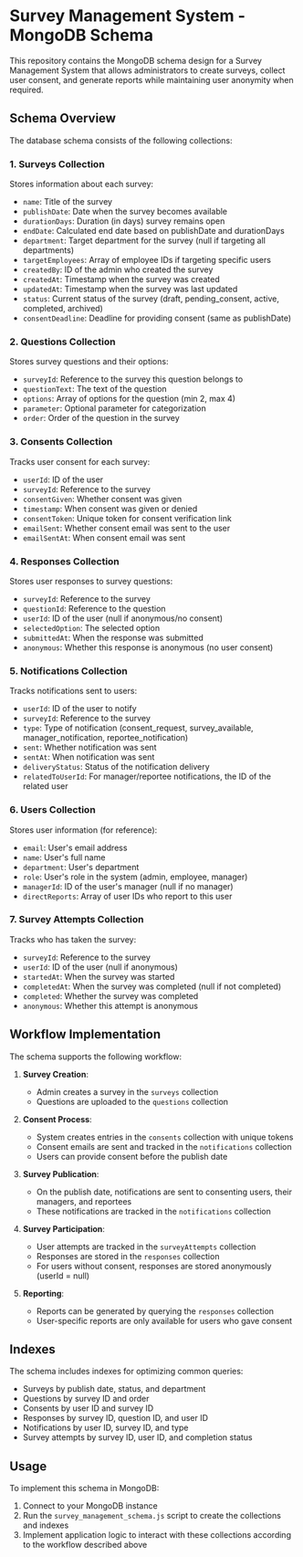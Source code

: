 # Survey Management System - MongoDB Schema

This repository contains the MongoDB schema design for a Survey Management System that allows administrators to create surveys, collect user consent, and generate reports while maintaining user anonymity when required.

## Schema Overview

The database schema consists of the following collections:

### 1. Surveys Collection
Stores information about each survey:
- `name`: Title of the survey
- `publishDate`: Date when the survey becomes available
- `durationDays`: Duration (in days) survey remains open
- `endDate`: Calculated end date based on publishDate and durationDays
- `department`: Target department for the survey (null if targeting all departments)
- `targetEmployees`: Array of employee IDs if targeting specific users
- `createdBy`: ID of the admin who created the survey
- `createdAt`: Timestamp when the survey was created
- `updatedAt`: Timestamp when the survey was last updated
- `status`: Current status of the survey (draft, pending_consent, active, completed, archived)
- `consentDeadline`: Deadline for providing consent (same as publishDate)

### 2. Questions Collection
Stores survey questions and their options:
- `surveyId`: Reference to the survey this question belongs to
- `questionText`: The text of the question
- `options`: Array of options for the question (min 2, max 4)
- `parameter`: Optional parameter for categorization
- `order`: Order of the question in the survey

### 3. Consents Collection
Tracks user consent for each survey:
- `userId`: ID of the user
- `surveyId`: Reference to the survey
- `consentGiven`: Whether consent was given
- `timestamp`: When consent was given or denied
- `consentToken`: Unique token for consent verification link
- `emailSent`: Whether consent email was sent to the user
- `emailSentAt`: When consent email was sent

### 4. Responses Collection
Stores user responses to survey questions:
- `surveyId`: Reference to the survey
- `questionId`: Reference to the question
- `userId`: ID of the user (null if anonymous/no consent)
- `selectedOption`: The selected option
- `submittedAt`: When the response was submitted
- `anonymous`: Whether this response is anonymous (no user consent)

### 5. Notifications Collection
Tracks notifications sent to users:
- `userId`: ID of the user to notify
- `surveyId`: Reference to the survey
- `type`: Type of notification (consent_request, survey_available, manager_notification, reportee_notification)
- `sent`: Whether notification was sent
- `sentAt`: When notification was sent
- `deliveryStatus`: Status of the notification delivery
- `relatedToUserId`: For manager/reportee notifications, the ID of the related user

### 6. Users Collection
Stores user information (for reference):
- `email`: User's email address
- `name`: User's full name
- `department`: User's department
- `role`: User's role in the system (admin, employee, manager)
- `managerId`: ID of the user's manager (null if no manager)
- `directReports`: Array of user IDs who report to this user

### 7. Survey Attempts Collection
Tracks who has taken the survey:
- `surveyId`: Reference to the survey
- `userId`: ID of the user (null if anonymous)
- `startedAt`: When the survey was started
- `completedAt`: When the survey was completed (null if not completed)
- `completed`: Whether the survey was completed
- `anonymous`: Whether this attempt is anonymous

## Workflow Implementation

The schema supports the following workflow:

1. **Survey Creation**:
   - Admin creates a survey in the `surveys` collection
   - Questions are uploaded to the `questions` collection

2. **Consent Process**:
   - System creates entries in the `consents` collection with unique tokens
   - Consent emails are sent and tracked in the `notifications` collection
   - Users can provide consent before the publish date

3. **Survey Publication**:
   - On the publish date, notifications are sent to consenting users, their managers, and reportees
   - These notifications are tracked in the `notifications` collection

4. **Survey Participation**:
   - User attempts are tracked in the `surveyAttempts` collection
   - Responses are stored in the `responses` collection
   - For users without consent, responses are stored anonymously (userId = null)

5. **Reporting**:
   - Reports can be generated by querying the `responses` collection
   - User-specific reports are only available for users who gave consent

## Indexes

The schema includes indexes for optimizing common queries:
- Surveys by publish date, status, and department
- Questions by survey ID and order
- Consents by user ID and survey ID
- Responses by survey ID, question ID, and user ID
- Notifications by user ID, survey ID, and type
- Survey attempts by survey ID, user ID, and completion status

## Usage

To implement this schema in MongoDB:

1. Connect to your MongoDB instance
2. Run the `survey_management_schema.js` script to create the collections and indexes
3. Implement application logic to interact with these collections according to the workflow described above

